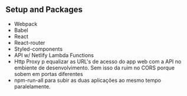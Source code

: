 ## Setup and Packages

- Webpack
- Babel
- React
- React-router
- Styled-components
- API w/ Netlify Lambda Functions
- Http Proxy p equalizar as URL's de acesso do app web com a API no embiente de desenvolvimento. Sem isso da ruim no CORS porque sobem em portas diferentes
- npm-run-all para subir as duas aplicações ao mesmo tempo paralelamente.
